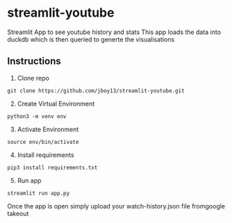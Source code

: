 # streamlit-youtube
Streamlit App to see youtube history and stats
This app loads the data into duckdb which is then queried to generte the visualisations

## Instructions

1) Clone repo

`git clone https://github.com/jboy13/streamlit-youtube.git`

2) Create Virtual Environment

`python3 -m venv env`

3) Activate Environment

`source env/bin/activate`

4) Install requirements

`pip3 install requirements.txt`

5) Run app

`streamlit run app.py`

Once the app is open simply upload your watch-history.json file fromgoogle takeout
